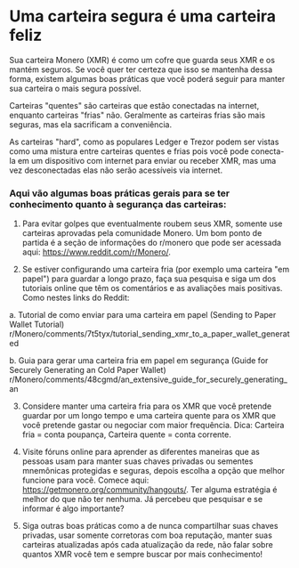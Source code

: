 # Uma carteira segura é uma carteira feliz

Sua carteira Monero (XMR) é como um cofre que guarda seus XMR e os mantém seguros. Se você quer ter certeza que isso se mantenha dessa forma, existem algumas boas práticas que você poderá seguir para manter sua carteira o mais segura possível.

Carteiras "quentes" são carteiras que estão conectadas na internet, enquanto carteiras "frias" não. Geralmente as carteiras frias são mais seguras, mas ela sacrificam a conveniência.

As carteiras "hard", como as populares Ledger e Trezor podem ser vistas como uma mistura entre carteiras quentes e frias pois você pode conecta-la em um dispositivo com internet para enviar ou receber XMR, mas uma vez desconectadas elas não serão acessíveis via internet.

### Aqui vão algumas boas práticas gerais para se ter conhecimento quanto à segurança das carteiras:

1. Para evitar golpes que eventualmente roubem seus XMR, somente use carteiras aprovadas pela comunidade Monero. Um bom ponto de partida é a seção de informações do r/monero que pode ser acessada aqui: https://www.reddit.com/r/Monero/.

2. Se estiver configurando uma carteira fria (por exemplo uma carteira "em papel") para guardar a longo prazo, faça sua pesquisa e siga um dos tutoriais online que têm os comentários e as avaliações mais positivas. Como nestes links do Reddit:

  a. Tutorial de como enviar para uma carteira em papel (Sending to Paper Wallet Tutorial)
r/Monero/comments/7t5tyx/tutorial_sending_xmr_to_a_paper_wallet_generated

  b. Guia para gerar uma carteira fria em papel em segurança (Guide for Securely Generating an Cold Paper Wallet)
r/Monero/comments/48cgmd/an_extensive_guide_for_securely_generating_an

3. Considere manter uma carteira fria para os XMR que você pretende guardar por um longo tempo e uma carteira quente para os XMR que você pretende gastar ou negociar com maior frequência. Dica: Carteira fria = conta poupança, Carteira quente = conta corrente.

4. Visite fóruns online para aprender as diferentes maneiras que as pessoas usam para manter suas chaves privadas ou sementes mnemônicas protegidas e seguras, depois escolha a opção que melhor funcione para você. Comece aqui: https://getmonero.org/community/hangouts/. Ter alguma estratégia é melhor do que não ter nenhuma. Já percebeu que pesquisar e se informar é algo importante?

5. Siga outras boas práticas como a de nunca compartilhar suas chaves privadas, usar somente corretoras com boa reputação, manter suas carteiras atualizadas após cada atualização da rede, não falar sobre quantos XMR você tem e sempre buscar por mais conhecimento!
